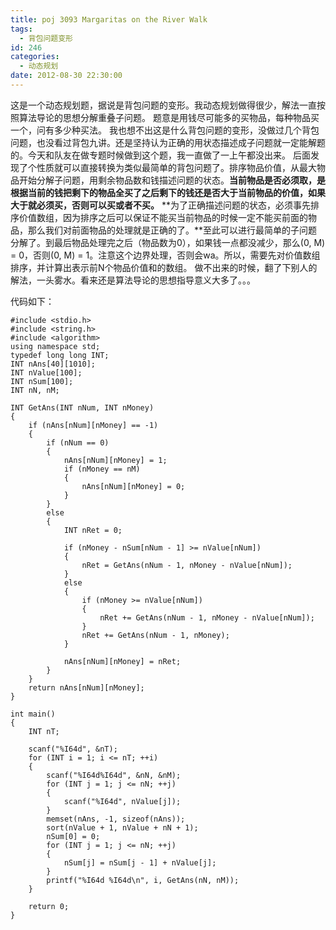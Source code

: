 ```yaml
---
title: poj 3093 Margaritas on the River Walk
tags:
  - 背包问题变形
id: 246
categories:
  - 动态规划
date: 2012-08-30 22:30:00
---
```


这是一个动态规划题，据说是背包问题的变形。我动态规划做得很少，解法一直按照算法导论的思想分解重叠子问题。
题意是用钱尽可能多的买物品，每种物品买一个，问有多少种买法。
我也想不出这是什么背包问题的变形，没做过几个背包问题，也没看过背包九讲。还是坚持认为正确的用状态描述成子问题就一定能解题的。今天和队友在做专题时候做到这个题，我一直做了一上午都没出来。
后面发现了个性质就可以直接转换为类似最简单的背包问题了。排序物品价值，从最大物品开始分解子问题，用剩余物品数和钱描述问题的状态。**当前物品是否必须取，是根据当前的钱把剩下的物品全买了之后剩下的钱还是否大于当前物品的价值，如果大于就必须买，否则可以买或者不买。**
**为了正确描述问题的状态，必须事先排序价值数组，因为排序之后可以保证不能买当前物品的时候一定不能买前面的物品，那么我们对前面物品的处理就是正确的了。**至此可以进行最简单的子问题分解了。到最后物品处理完之后（物品数为0），如果钱一点都没减少，那么(0, M) = 0，否则(0, M) = 1。注意这个边界处理，否则会wa。所以，需要先对价值数组排序，并计算出表示前N个物品价值和的数组。
做不出来的时候，翻了下别人的解法，一头雾水。看来还是算法导论的思想指导意义大多了。。。

代码如下：
``` stylus
#include <stdio.h> 
#include <string.h>
#include <algorithm>
using namespace std;
typedef long long INT;
INT nAns[40][1010];
INT nValue[100];
INT nSum[100];
INT nN, nM;

INT GetAns(INT nNum, INT nMoney)
{
    if (nAns[nNum][nMoney] == -1)
    {
        if (nNum == 0)
        {
            nAns[nNum][nMoney] = 1;
            if (nMoney == nM)
            {
                nAns[nNum][nMoney] = 0;
            }
        }
        else
        {
            INT nRet = 0;

            if (nMoney - nSum[nNum - 1] >= nValue[nNum])
            {
                nRet = GetAns(nNum - 1, nMoney - nValue[nNum]);
            }
            else
            {
                if (nMoney >= nValue[nNum])
                {
                    nRet += GetAns(nNum - 1, nMoney - nValue[nNum]);
                }
                nRet += GetAns(nNum - 1, nMoney);
            }

            nAns[nNum][nMoney] = nRet;
        }
    }
    return nAns[nNum][nMoney];
}

int main()
{
    INT nT;

    scanf("%I64d", &nT);
    for (INT i = 1; i <= nT; ++i)
    {
        scanf("%I64d%I64d", &nN, &nM);
        for (INT j = 1; j <= nN; ++j)
        {
            scanf("%I64d", nValue[j]);
        }
        memset(nAns, -1, sizeof(nAns));
        sort(nValue + 1, nValue + nN + 1);
        nSum[0] = 0;
        for (INT j = 1; j <= nN; ++j)
        {
            nSum[j] = nSum[j - 1] + nValue[j];
        }
        printf("%I64d %I64d\n", i, GetAns(nN, nM));
    }

    return 0;
}
```
